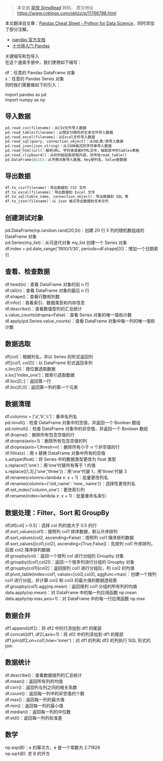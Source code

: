 > 本文由 [简悦 SimpRead](http://ksria.com/simpread/) 转码， 原文地址 https://www.cnblogs.com/oklizz/p/11766788.html

本文翻译自文章：[Pandas Cheat Sheet - Python for Data Science](https://www.dataquest.io/blog/pandas-cheat-sheet/)，同时添加了部分注解。

*   [pandas 官方文档](https://pandas.pydata.org/pandas-docs/stable/index.html)
*   [十分钟入门 Pandas](https://pandas.pydata.org/pandas-docs/stable/getting_started/10min.html)

关键缩写和包导入  
在这个速查手册中，我们使用如下缩写：

df：任意的 Pandas DataFrame 对象  
s：任意的 Pandas Series 对象  
同时我们需要做如下的引入：

import pandas as pd  
import numpy as np

导入数据
----

```python
pd.read_csv(filename)：从CSV文件导入数据
pd.read_table(filename)：从限定分隔符的文本文件导入数据
pd.read_excel(filename)：从Excel文件导入数据
pd.read_sql(query, connection_object)：从SQL表/库导入数据
pd.read_json(json_string)：从JSON格式的字符串导入数据
pd.read_html(url)：解析URL、字符串或者HTML文件，抽取其中的tables表格
pd.read_clipboard()：从你的粘贴板获取内容，并传给read_table()
pd.DataFrame(dict)：从字典对象导入数据，Key是列名，Value是数据
```

导出数据
----
```python
df.to_csv(filename)：导出数据到 CSV 文件  
df.to_excel(filename)：导出数据到 Excel 文件  
df.to_sql(table_name, connection_object)：导出数据到 SQL 表  
df.to_json(filename)：以 Json 格式导出数据到文本文件
```
创建测试对象
------

pd.DataFrame(np.random.rand(20,5))：创建 20 行 5 列的随机数组成的 DataFrame 对象  
pd.Series(my_list)：从可迭代对象 my_list 创建一个 Series 对象  
df.index = pd.date_range('1900/1/30', periods=df.shape[0])：增加一个日期索引

查看、检查数据
-------

df.head(n)：查看 DataFrame 对象的前 n 行  
df.tail(n)：查看 DataFrame 对象的最后 n 行  
df.shape()：查看行数和列数  
df.info()：查看索引、数据类型和内存信息  
df.describe()：查看数值型列的汇总统计  
s.value_counts(dropna=False)：查看 Series 对象的唯一值和计数  
df.apply(pd.Series.value_counts)：查看 DataFrame 对象中每一列的唯一值和计数

数据选取
----

df[col]：根据列名，并以 Series 的形式返回列  
df[[col1, col2]]：以 DataFrame 形式返回多列  
s.iloc[0]：按位置选取数据  
s.loc['index_one']：按索引选取数据  
df.iloc[0,:]：返回第一行  
df.iloc[0,0]：返回第一列的第一个元素

数据清理
----

df.columns = ['a','b','c']：重命名列名  
pd.isnull()：检查 DataFrame 对象中的空值，并返回一个 Boolean 数组  
pd.notnull()：检查 DataFrame 对象中的非空值，并返回一个 Boolean 数组  
df.dropna()：删除所有包含空值的行  
df.dropna(axis=1)：删除所有包含空值的列  
df.dropna(axis=1,thresh=n)：删除所有小于 n 个非空值的行  
df.fillna(x)：用 x 替换 DataFrame 对象中所有的空值  
s.astype(float)：将 Series 中的数据类型更改为 float 类型  
s.replace(1,'one')：用‘one’代替所有等于 1 的值  
s.replace([1,3],['one','three'])：用'one'代替 1，用'three'代替 3  
df.rename(columns=lambda x: x + 1)：批量更改列名  
df.rename(columns={'old_name': 'new_ name'})：选择性更改列名  
df.set_index('column_one')：更改索引列  
df.rename(index=lambda x: x + 1)：批量重命名索引

数据处理：Filter、Sort 和 GroupBy
--------------------------

df[df[col] > 0.5]：选择 col 列的值大于 0.5 的行  
df.sort_values(col1)：按照列 col1 排序数据，默认升序排列  
df.sort_values(col2, ascending=False)：按照列 col1 降序排列数据  
df.sort_values([col1,col2], ascending=[True,False])：先按列 col1 升序排列，后按 col2 降序排列数据  
df.groupby(col)：返回一个按列 col 进行分组的 Groupby 对象  
df.groupby([col1,col2])：返回一个按多列进行分组的 Groupby 对象  
df.groupby(col1)[col2]：返回按列 col1 进行分组后，列 col2 的均值  
df.pivot_table(index=col1, values=[col2,col3], aggfunc=max)：创建一个按列 col1 进行分组，并计算 col2 和 col3 的最大值的数据透视表  
df.groupby(col1).agg(np.mean)：返回按列 col1 分组的所有列的均值  
data.apply(np.mean)：对 DataFrame 中的每一列应用函数 np.mean  
data.apply(np.max,axis=1)：对 DataFrame 中的每一行应用函数 np.max

数据合并
----

df1.append(df2)：将 df2 中的行添加到 df1 的尾部  
df.concat([df1, df2],axis=1)：将 df2 中的列添加到 df1 的尾部  
df1.join(df2,on=col1,how='inner')：对 df1 的列和 df2 的列执行 SQL 形式的 join

数据统计
----

df.describe()：查看数据值列的汇总统计  
df.mean()：返回所有列的均值  
df.corr()：返回列与列之间的相关系数  
df.count()：返回每一列中的非空值的个数  
df.max()：返回每一列的最大值  
df.min()：返回每一列的最小值  
df.median()：返回每一列的中位数  
df.std()：返回每一列的标准差

数学
--

np.exp(B)：e 的幂次方，e 是一个常数为 2.71828  
np.sqrt(B): 求 B 的开方